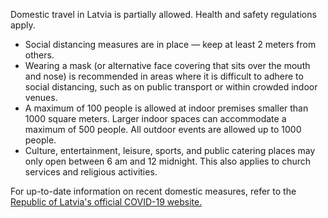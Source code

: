 Domestic travel in Latvia is partially allowed. Health and safety regulations apply.

- Social distancing measures are in place — keep at least 2 meters from others.
- Wearing a mask (or alternative face covering that sits over the mouth and nose) is recommended in areas where it is difficult to adhere to social distancing, such as on public transport or within crowded indoor venues.
- A maximum of 100 people is allowed at indoor premises smaller than 1000 square meters. Larger indoor spaces can accommodate a maximum of 500 people. All outdoor events are allowed up to 1000 people.
- Culture, entertainment, leisure, sports, and public catering places may only open between 6 am and 12 midnight. This also applies to church services and religious activities.

For up-to-date information on recent domestic measures, refer to the [Republic of Latvia's official COVID-19 website.](https://covid19.gov.lv/en)
